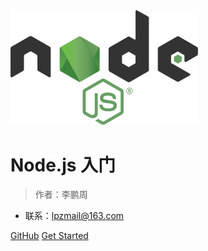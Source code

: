 <img src="./media/1200px-Node.js_logo.svg.png" width="300" alt="">

# Node.js 入门

> 作者：李鹏周

- 联系：lpzmail@163.com

[GitHub](https://github.com/lipengzhou/nodejs-tutorial)
[Get Started](README)
